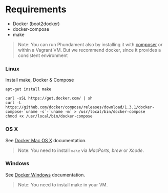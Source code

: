 Requirements
============

 - Docker (boot2docker)
 - docker-compose
 - make

> Note: You can run Phundament also by installing it with [composer](http://getcomposer.org/doc/00-intro.md#installation-nix) or within a Vagrant VM. But we recommend docker, since it provides a consistent environment

### Linux

Install make, Docker & Compose
 
    apt-get install make
 
    curl -sSL https://get.docker.com/ | sh
    curl -L https://github.com/docker/compose/releases/download/1.3.1/docker-compose-`uname -s`-`uname -m` > /usr/local/bin/docker-compose
    chmod +x /usr/local/bin/docker-compose


### OS X

See [Docker Mac OS X](https://docs.docker.com/installation/mac/) documentation.

> Note: You need to install `make` via *MacPorts*, *brew* or *Xcode*.

### Windows

See [Docker Windows](https://docs.docker.com/installation/windows/) documentation.

> Note: You need to install make in your VM.
